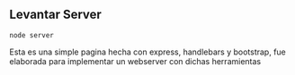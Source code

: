 ## Levantar Server

```
node server
```

Esta es una simple pagina hecha con express, handlebars y bootstrap, fue elaborada para implementar un webserver con dichas herramientas